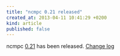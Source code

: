 ```yaml
---
title: "ncmpc 0.21 released"
created_at: 2013-04-11 10:41:29 +0200
kind: article
published: false
---
```


ncmpc [0.21](http://www.musicpd.org/download/ncmpc/0/ncmpc-0.21.tar.bz2) has
been released.
[Change log](http://git.musicpd.org/cgit/master/ncmpc.git/plain/NEWS?h=v0.21)
